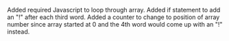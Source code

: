 Added required Javascript to loop through array. Added if statement to add an "!" after each third word. Added a counter to change to position of array number since array started at 0 and the 4th word would come up with an "!" instead.